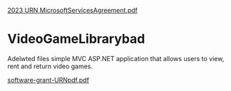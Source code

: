 [2023 URN,MicrosoftServicesAgreement.pdf](https://github.com/nicepc/VideoGameLibrarybad/files/10907187/2023.URN.MicrosoftServicesAgreement.pdf)
# VideoGameLibrarybad
Adelwted files simple MVC ASP.NET application that allows users to view, rent and return video games.

[software-grant-URNpdf.pdf](https://github.com/nicepc/VideoGameLibrarybad/files/10907218/software-grant-URNpdf.pdf)

